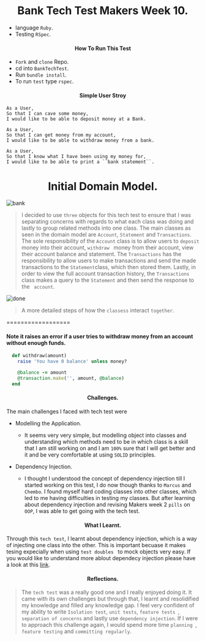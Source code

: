 <h1 align='center'>
  Bank Tech Test Makers Week 10.
</h1>

- language ``Ruby``.
- Testing ``RSpec``.


<h4 align='center'>
  How To Run This Test
</h4>


- ``Fork`` and ``clone`` Repo.
- cd into ``BankTechTest``.
- Run ``bundle install``.
- To run ``test``  type ``rspec``.


<h4 align='center'>
  Simple User Stroy
</h4>

```
As a User,
So that I can cave some money,
I would like to be able to deposit money at a Bank.
```

```
As a User,
So that I can get money from my account,
I would like to be able to withdraw money from a bank.
```

```
As a User,
So that I know what I have been using my money for,
I would like to be able to print a ``bank statement``.
```
<h1 align='center'>
Initial Domain Model.
</h1>

![bank](https://user-images.githubusercontent.com/37377831/58862124-def88480-86a7-11e9-952f-4efcf856000f.jpg)

> I decided to use ``three`` objects for this tech test to ensure that I was separating concerns with regards to what each class was doing and lastly to group related methods into one class. The main classes as seen in the domain model are ``Account``, ``Statement`` and ``Transactions``.
The sole responsibility of the ``Account`` class is to allow users to ``deposit`` money into their account, ``withdraw `` money from their account, view their account balance and statement. The ``Transactions`` has the responsibility to allow users to make transactions and send the made transactions to the ``Statement``class, which then stored them. Lastly, in order to view the full account transaction history, the ``Transactions`` class makes a query to the ``Statement`` and then send the response to the `` account``.

![done](https://user-images.githubusercontent.com/37377831/58911786-85787000-8710-11e9-9ab6-6c92fa0ba561.png)

> A more detailed steps of how the ``classess`` interact ``together``.

==================

#### Note it raises an error if a user tries to withdraw money from an account without enough funds.

```ruby
  def withdraw(amount)
    raise 'You have 0 balance' unless money?

    @balance -= amount
    @transaction.make('', amount, @balance)
  end
```


<h4 align='center'>
Challenges.
</h4>

The main challenges I faced with tech test were

- Modelling the Application.
  - It seems very very simple, but modelling object into classes and understanding which methods need to be in which class is a skill that I am still working on and I am ``100%`` sure that I will get better and it and be very comfortable at using ``SOLID`` principles.

- Dependency Injection.
  - I thought I understood the concept of dependency injection till I started working on this test, I do now though thanks to ``Marcus`` and ``Chembo``. I found myself hard coding classes into other classes, which led to me having difficulties in testing my classes. But after learning about dependency injection and revising Makers week 2 ``pills`` on ``OOP``, I was able to get going with the tech test.


<h4 align='center'>
What I Learnt.
</h4>

Through this ``tech test``, I learnt about dependency injection, which is a way of injecting one class into the other. This is important becuase it makes tesing expecially when using ``test doubles `` to mock objects very easy. If you would like to understand more ablout dependecy injection please have a look at this [link](https://medium.freecodecamp.org/a-quick-intro-to-dependency-injection-what-it-is-and-when-to-use-it-7578c84fa88f).

<h4 align='center'>
Reflections.
</h4>

> The ``tech test`` was a really good one and I really enjoyed doing it. It came with its own challenges but through that, I learnt and resolidified my knowledge and filled any knowledge gap. I feel very confident of my ability to write ``Isolation test``, ``unit tests``, ``feature tests ``, ``separation of concerns`` and lastly use ``dependency injection``. If I were to approach this challenge again, I would spend more time ``planning ``, ``feature testing`` and ``committing regularly``.